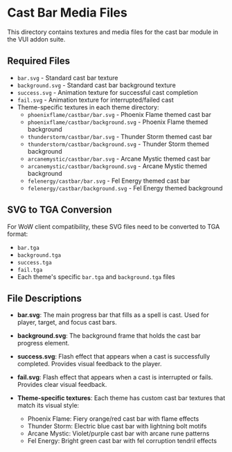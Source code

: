 # Cast Bar Media Files

This directory contains textures and media files for the cast bar module in the VUI addon suite.

## Required Files
- `bar.svg` - Standard cast bar texture
- `background.svg` - Standard cast bar background texture
- `success.svg` - Animation texture for successful cast completion
- `fail.svg` - Animation texture for interrupted/failed cast
- Theme-specific textures in each theme directory:
  - `phoenixflame/castbar/bar.svg` - Phoenix Flame themed cast bar
  - `phoenixflame/castbar/background.svg` - Phoenix Flame themed background
  - `thunderstorm/castbar/bar.svg` - Thunder Storm themed cast bar
  - `thunderstorm/castbar/background.svg` - Thunder Storm themed background
  - `arcanemystic/castbar/bar.svg` - Arcane Mystic themed cast bar
  - `arcanemystic/castbar/background.svg` - Arcane Mystic themed background
  - `felenergy/castbar/bar.svg` - Fel Energy themed cast bar
  - `felenergy/castbar/background.svg` - Fel Energy themed background

## SVG to TGA Conversion
For WoW client compatibility, these SVG files need to be converted to TGA format:
- `bar.tga`
- `background.tga`
- `success.tga`
- `fail.tga`
- Each theme's specific `bar.tga` and `background.tga` files

## File Descriptions
- **bar.svg**: The main progress bar that fills as a spell is cast. Used for player, target, and focus cast bars.

- **background.svg**: The background frame that holds the cast bar progress element.

- **success.svg**: Flash effect that appears when a cast is successfully completed. Provides visual feedback to the player.

- **fail.svg**: Flash effect that appears when a cast is interrupted or fails. Provides clear visual feedback.

- **Theme-specific textures**: Each theme has custom cast bar textures that match its visual style:
  - Phoenix Flame: Fiery orange/red cast bar with flame effects
  - Thunder Storm: Electric blue cast bar with lightning bolt motifs
  - Arcane Mystic: Violet/purple cast bar with arcane rune patterns
  - Fel Energy: Bright green cast bar with fel corruption tendril effects